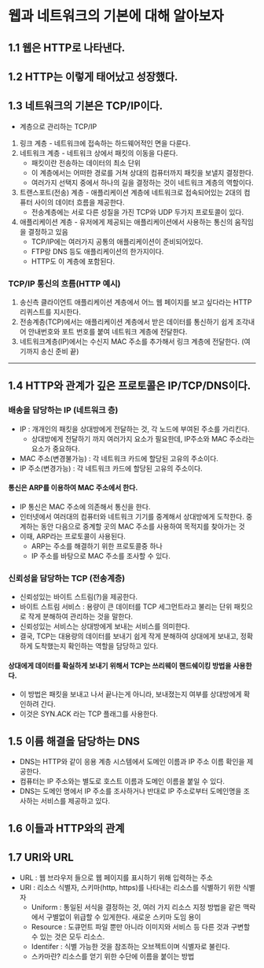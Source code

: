 # 웹과 네트워크의 기본에 대해 알아보자

## 1.1 웹은 HTTP로 나타낸다.

## 1.2 HTTP는 이렇게 태어났고 성장했다.

## 1.3 네트워크의 기본은 TCP/IP이다.
- 계층으로 관리하는 TCP/IP
1. 링크 계층 - 네트워크에 접속하는 하드웨어적인 면을 다룬다.
2. 네트워크 계층 - 네트워크 상에서 패킷의 이동을 다룬다.
    - 패킷이란 전송하는 데이터의 최소 단위
    - 이 계층에서는 어떠한 경로를 거쳐 상대의 컴퓨터까지 패킷을 보낼지 결정한다.
    - 여러가지 선택지 중에서 하나의 길을 결정하는 것이 네트워크 계층의 역할이다.
3. 트랜스포트(전송) 계층 - 애플리케이션 계층에 네트워크로 접속되어있는 2대의 컴퓨터 사이의 데이터 흐름을 제공한다.
    - 전송계층에는 서로 다른 성질을 가진 TCP와 UDP 두가지 프로토콜이 있다.
4. 애플리케이션 계층 - 유저에게 제공되는 애플리케이션에서 사용하는 통신의 움직임을 결정하고 있음
    - TCP/IP에는 여러가지 공통의 애플리케이션이 준비되어있다.
    - FTP랑 DNS 등도 애플리케이션의 한가지이다.
    - HTTP도 이 계층에 포함된다.

### TCP/IP 통신의 흐름(HTTP 예시)
1. 송신측 클라이언트 애플리케이션 계층에서 어느 웹 페이지를 보고 싶다라는 HTTP 리퀴스트를 지시한다.
2. 전송계층(TCP)에서는 애플리케이션 계층에서 받은 데이터를 통신하기 쉽게 조각내어 안내번호와 포트 번호를 붙여 네트워크 계층에 전달한다.
3. 네트워크계층(IP)에서는 수신지 MAC 주소를 추가해서 링크 계층에 전달한다. (여기까지 송신 준비 끝)
---


## 1.4 HTTP와 관계가 깊은 프로토콜은 IP/TCP/DNS이다.
### 배송을 담당하는 IP (네트워크 층)
- IP : 개개인의 패킷을 상대방에게 전달하는 것, 각 노드에 부여된 주소를 가리킨다.
    - 상대방에게 전달하기 까지 여러가지 요소가 필요한데, IP주소와 MAC 주소라는 요소가 중요하다.
- MAC 주소(변경불가능) : 각 네트워크 카드에 할당된 고유의 주소이다.
- IP 주소(변경가능) : 각 네트워크 카드에 할당된 고유의 주소이다.

#### 통신은 ARP를 이용하여 MAC 주소에서 한다.
- IP 통신은 MAC 주소에 의존해서 통신을 한다.
- 인터넷에서 여러대의 컴퓨터와 네트워크 기기를 중계해서 상대방에게 도착한다. 중계하는 동안 다음으로 중계할 곳의 MAC 주소를 사용하여 목적지를 찾아가는 것
- 이때, ARP라는 프로토콜이 사용된다.
    - ARP는 주소를 해결하기 위한 프로토콜중 하나
    - IP 주소를 바탕으로 MAC 주소를 조사할 수 있다.

### 신뢰성을 담당하는 TCP (전송계층) 
- 신뢰성있는 바이트 스트림(?)을 제공한다.
- 바이트 스트림 서비스 : 용량이 큰 데이터를 TCP 세그먼트라고 불리는 단위 패킷으로 작게 분해하여 관리하는 것을 말한다.
- 신뢰성있는 서비스는 상대방에게 보내는 서비스를 의미한다.
- 결국, TCP는 대용량의 데이터를 보내기 쉽게 작게 분해하여 상대에게 보내고, 정확하게 도착했는지 확인하는 역할을 담당하고 있다.

#### 상대에게 데이터를 확실하게 보내기 위해서 TCP는 쓰리웨이 핸드쉐이킹 방법을 사용한다.
- 이 방법은 패킷을 보내고 나서 끝나는게 아니라, 보내졌는지 여부를 상대방에게 확인하려 간다.
- 이것은 SYN.ACK 라는 TCP 플래그를 사용한다.

## 1.5 이름 해결을 담당하는 DNS
- DNS는 HTTP와 같이 응용 계층 시스템에서 도메인 이름과 IP 주소 이름 확인을 제공한다.
- 컴퓨터는 IP 주소와는 별도로 호스트 이름과 도메인 이름을 붙일 수 있다.
- DNS는 도메인 명에서 IP 주소를 조사하거나 반대로 IP 주소로부터 도메인명을 조사하는 서비스를 제공하고 있다.

## 1.6 이들과 HTTP와의 관계

## 1.7 URI와 URL
- URL : 웹 브라우저 들으로 웹 페이지를 표시하기 위해 입력하는 주소
- URI : 리소스 식별자, 스키마(http, https)를 나타내는 리소스를 식별하기 위한 식별자
    - Uniform : 통일된 서식을 결정하는 것, 여러 가지 리소스 지정 방법을 같은 맥락에서 구별없이 위급할 수 있게한다. 새로운 스키마 도임 용이
    - Resource : 도큐먼트 파일 뿐만 아니라 이미지와 서비스 등 다른 것과 구변할 수 있는 것은 모두 리소스.
    - Identifer : 식별 가능한 것을 참조하는 오브젝트이며 식별자로 불린다. 
    - 스카마란? 리소스를 얻기 위한 수단에 이름을 붙이는 방법

